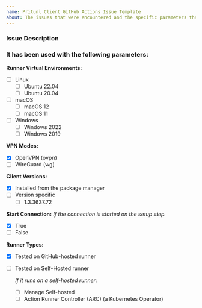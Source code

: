 ```yaml
---
name: Pritunl Client GitHub Actions Issue Template
about: The issues that were encountered and the specific parameters that were used.
---
```


<!-- Provide a general summary of your changes in the Title above -->

### Issue Description
<!-- Provide a clear and concise description of the issue you encountered. -->


<!-- ### Steps to Reproduce -->
<!-- If applicable, provide the steps to reproduce the issue. -->

<!-- ### Expected Behavior -->
<!-- If applicable, describe what you expected to happen. -->

<!-- ### Actual Behavior -->
<!-- If applicable, describe what actually happened. -->

<!-- ### Additional Information -->
<!-- If applicable, any additional context or information that might be helpful in resolving the issue. -->

<!--
#### The Logs:
```log
  # Only the setup step, or any related to Pritunl Client steps.
  # SECURITY WARNING: If any sensitive information, you should redact it manually on your side!
```
-->

### It has been used with the following parameters:
<!-- Go over all the following points, and put an `x` in all the boxes that apply. -->
<!-- If you're unsure about any of these, don't hesitate to ask. We're here to help! -->

**Runner Virtual Environments:**
- [ ] Linux
  - [ ] Ubuntu 22.04
  - [ ] Ubuntu 20.04
- [ ] macOS
  - [ ] macOS 12
  - [ ] macOS 11
- [ ] Windows
  - [ ] Windows 2022
  - [ ] Windows 2019

**VPN Modes:**
- [x] OpenVPN (ovpn) <!-- default -->
- [ ] WireGuard (wg)

**Client Versions:**
- [x] Installed from the package manager <!-- default -->
- [ ] Version specific
  <!-- Please specify the versions of the Pritunl Client that you are currently using. -->
  - [ ] 1.3.3637.72

**Start Connection:** *If the connection is started on the setup step.*
- [x] True <!-- default -->
- [ ] False

**Runner Types:**
- [x] Tested on GitHub-hosted runner <!-- only tested working -->
- [ ] Tested on Self-Hosted runner

  *If it runs on a self-hosted runner:*
  - [ ] Manage Self-hosted
  - [ ] Action Runner Controller (ARC) (a Kubernetes Operator)

<!--
#### The GitHub Action Setup
```yml
  - name: Setup Pritunl Profile
      id: pritunl-connection
      uses: nathanielvarona/pritunl-client-github-action@v1
      with:
      profile-file: ${{ secrets.PRITUNL_PROFILE_FILE }}
      profile-pin: ${{ secrets.PRITUNL_PROFILE_PIN }}
      vpn-mode: ###
      client-version: ###
      start-connection: ###
```
-->

